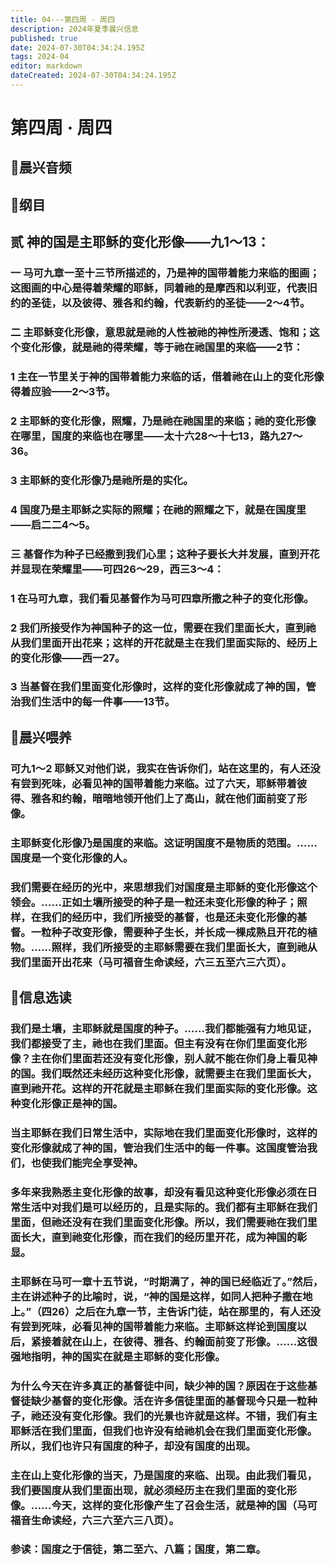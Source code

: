 ```yaml
---
title: 04---第四周 · 周四
description: 2024年夏季晨兴信息
published: true
date: 2024-07-30T04:34:24.195Z
tags: 2024-04
editor: markdown
dateCreated: 2024-07-30T04:34:24.195Z
---
```


# 第四周 · 周四
## 🎵晨兴音频

## 📖纲目

## **贰**    **神的国是主耶稣的变化形像——九1～13：**

### 一    马可九章一至十三节所描述的，乃是神的国带着能力来临的图画；这图画的中心是得着荣耀的耶稣，同着祂的是摩西和以利亚，代表旧约的圣徒，以及彼得、雅各和约翰，代表新约的圣徒——2～4节。

### 二    主耶稣变化形像，意思就是祂的人性被祂的神性所浸透、饱和；这个变化形像，就是祂的得荣耀，等于祂在祂国里的来临——2节：

### 1    主在一节里关于神的国带着能力来临的话，借着祂在山上的变化形像得着应验——2～3节。

### 2    主耶稣的变化形像，照耀，乃是祂在祂国里的来临；祂的变化形像在哪里，国度的来临也在哪里——太十六28～十七13，路九27～36。

### 3    主耶稣的变化形像乃是祂所是的实化。

### 4    国度乃是主耶稣之实际的照耀；在祂的照耀之下，就是在国度里——启二二4～5。

### 三    基督作为种子已经撒到我们心里；这种子要长大并发展，直到开花并显现在荣耀里——可四26～29，西三3～4：

### 1    在马可九章，我们看见基督作为马可四章所撒之种子的变化形像。

### 2    我们所接受作为神国种子的这一位，需要在我们里面长大，直到祂从我们里面开出花来；这样的开花就是主在我们里面实际的、经历上的变化形像——西一27。

### 3    当基督在我们里面变化形像时，这样的变化形像就成了神的国，管治我们生活中的每一件事——13节。

## 📖晨兴喂养

### 可九1～2    耶稣又对他们说，我实在告诉你们，站在这里的，有人还没有尝到死味，必看见神的国带着能力来临。过了六天，耶稣带着彼得、雅各和约翰，暗暗地领开他们上了高山，就在他们面前变了形像。

### 主耶稣变化形像乃是国度的来临。这证明国度不是物质的范围。……国度是一个变化形像的人。

### 我们需要在经历的光中，来思想我们对国度是主耶稣的变化形像这个领会。……正如土壤所接受的种子是一粒还未变化形像的种子；照样，在我们的经历中，我们所接受的基督，也是还未变化形像的基督。一粒种子改变形像，需要种子生长，并长成一棵成熟且开花的植物。……照样，我们所接受的主耶稣需要在我们里面长大，直到祂从我们里面开出花来（马可福音生命读经，六三五至六三六页）。

## 📖信息选读

### 我们是土壤，主耶稣就是国度的种子。……我们都能强有力地见证，我们都接受了主，祂也在我们里面。但主有没有在你们里面变化形像？主在你们里面若还没有变化形像，别人就不能在你们身上看见神的国。我们既然还未经历这种变化形像，就需要主在我们里面长大，直到祂开花。这样的开花就是主耶稣在我们里面实际的变化形像。这种变化形像正是神的国。

### 当主耶稣在我们日常生活中，实际地在我们里面变化形像时，这样的变化形像就成了神的国，管治我们生活中的每一件事。这国度管治我们，也使我们能完全享受神。

### 多年来我熟悉主变化形像的故事，却没有看见这种变化形像必须在日常生活中对我们是可以经历的，且是实际的。我们都有主耶稣在我们里面，但祂还没有在我们里面变化形像。所以，我们需要祂在我们里面长大，直到祂变化形像，而在我们的经历里开花，成为神国的彰显。

### 主耶稣在马可一章十五节说，“时期满了，神的国已经临近了。”然后，主在讲述种子的比喻时，说，“神的国是这样，如同人把种子撒在地上。”（四26）之后在九章一节，主告诉门徒，站在那里的，有人还没有尝到死味，必看见神的国带着能力来临。主耶稣这样论到国度以后，紧接着就在山上，在彼得、雅各、约翰面前变了形像。……这很强地指明，神的国实在就是主耶稣的变化形像。

### 为什么今天在许多真正的基督徒中间，缺少神的国？原因在于这些基督徒缺少基督的变化形像。活在许多信徒里面的基督现今只是一粒种子，祂还没有变化形像。我们的光景也许就是这样。不错，我们有主耶稣活在我们里面，但我们也许没有给祂机会在我们里面变化形像。所以，我们也许只有国度的种子，却没有国度的出现。

### 主在山上变化形像的当天，乃是国度的来临、出现。由此我们看见，我们要国度从我们里面出现，就必须经历主在我们里面的变化形像。……今天，这样的变化形像产生了召会生活，就是神的国（马可福音生命读经，六三六至六三八页）。

### 参读：国度之于信徒，第二至六、八篇；国度，第二章。
<!-- Google tag (gtag.js) -->
<script async src="https://www.googletagmanager.com/gtag/js?id=G-1P8709Z16T"></script>
<script>
  window.dataLayer = window.dataLayer || [];
  function gtag(){dataLayer.push(arguments);}
  gtag('js', new Date());

  gtag('config', 'G-1P8709Z16T');
</script>

